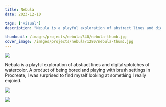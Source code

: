 ```yaml
---
title: Nebula
date: 2023-12-10

tags: ['visual']
description: "Nebula is a playful exploration of abstract lines and digital splotches of watercolor. A product of being bored and playing with brush settings in Procreate, I was surprised to find myself looking at something I really enjoied."

thumbnail: /images/projects/nebula/640/nebula-thumb.jpg
cover_image: /images/projects/nebula/1280/nebula-thumb.jpg
---
```


![](/images/projects/nebula/960/nebula-detail-1.jpg)

Nebula is a playful exploration of abstract lines and digital splotches of watercolor. A product of being bored and playing with brush settings in Procreate, I was surprised to find myself looking at something I really enjoied.

![](/images/projects/nebula/960/nebula-framed.jpg)

![](/images/projects/nebula/960/nebula-detail-3.jpg)
